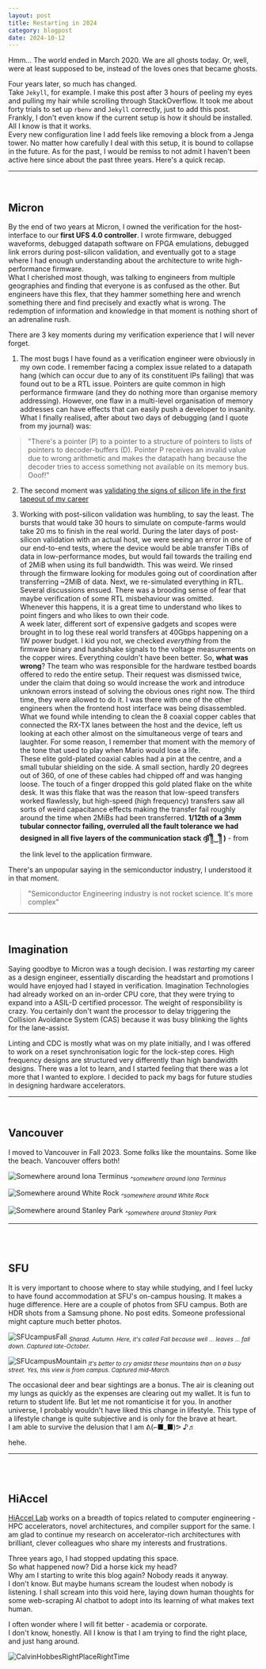 ```yaml
---
layout: post
title: Restarting in 2024
category: blogpost
date: 2024-10-12
---
```


Hmm...
The world ended in March 2020.
We are all ghosts today.
Or, well, were at least supposed to be, instead of the loves ones that became ghosts.

Four years later, so much has changed.  
Take `Jekyll`, for example. I make this post after 3 hours of peeling my eyes and pulling my hair while scrolling through StackOverflow.
It took me about forty trials to set up `rbenv` and `Jekyll` correctly, just to add this post.  
Frankly, I don't even know if the current setup is how it should be installed. All I know is that it works.  
Every new configuration line I add feels like removing a block from a Jenga tower. No matter how carefully I deal with this setup, it is bound to collapse in the future. As for the past, I would be remiss to not admit I haven't been active here since about the past three years. Here's a quick recap.

---
<br>

## Micron
By the end of two years at Micron, I owned the verification for the host-interface to our **first UFS 4.0 controller**. I wrote firmware, debugged waveforms, debugged datapath software on FPGA emulations, debugged link errors during post-silicon validation, and eventually got to a stage where I had enough understanding about the architecture to write high-performance firmware.<br>
What I cherished most though, was talking to engineers from multiple geographies and finding that everyone is as confused as the other. But engineers have this flex, that they hammer something here and wrench something there and find precisely and exactly what is wrong. The redemption of information and knowledge in that moment is nothing short of an adrenaline rush.

There are 3 key moments during my verification experience that I will never forget.
1. The most bugs I have found as a verification engineer were obviously in my own code. I remember facing a complex issue related to a datapath hang (which can occur due to any of its constituent IPs failing) that was found out to be a RTL issue. Pointers are quite common in high performance firmware (and they do nothing more than organise memory addressing). However, one flaw in a multi-level organisation of memory addresses can have effects that can easily push a developer to insanity. What I finally realised, after about two days of debugging (and I quote from my journal) was:
> "There's a pointer (P) to a pointer to a structure of pointers to lists of pointers to decoder-buffers (D). Pointer P receives an invalid value due to wrong arithmetic and makes the datapath hang because the decoder tries to access something not available on its memory bus. Ooof!"

2. The second moment was [validating the signs of silicon life in the first tapeout of my career](/folio/news/announcement_5)

3. Working with post-silicon validation was humbling, to say the least. The bursts that would take 30 hours to simulate on compute-farms would take 20 ms to finish in the real world. During the later days of post-silicon validation with an actual host, we were seeing an error in one of our end-to-end tests, where the device would be able transfer TiBs of data in low-performance modes, but would fail towards the trailing end of 2MiB when using its full bandwidth. This was weird. We rinsed through the firmware looking for modules going out of coordination after transferring ~2MiB of data. Next, we re-simulated everything in RTL. Several discussions ensued. There was a brooding sense of fear that maybe verification of some RTL misbehaviour was omitted.<br>
Whenever this happens, it is a great time to understand who likes to point fingers and who likes to own their code.<br>
A week later, different sort of expensive gadgets and scopes were brought in to log these real world transfers at 40Gbps happening on a 1W power budget.
I kid you not, we checked _everything_ from the firmware binary and handshake signals to the voltage measurements on the copper wires. Everything couldn't have been better. So, **what was wrong**? The team who was responsible for the hardware testbed boards offered to redo the entire setup. Their request was dismissed twice, under the claim that doing so would increase the work and introduce unknown errors instead of solving the obvious ones right now. The third time, they were allowed to do it. I was there with one of the other engineers when the frontend host interface was being disassembled. What we found while intending to clean the 8 coaxial copper cables that connected the RX-TX lanes between the host and the device, left us looking at each other almost on the simultaneous verge of tears and laughter. For some reason, I remember that moment with the memory of the tone that used to play when Mario would lose a life.<br>
These elite gold-plated coaxial cables had a pin at the centre, and a small tubular shielding on the side. A small section, hardly 20 degrees out of 360, of one of these cables had chipped off and was hanging loose. The touch of a finger dropped this gold plated flake on the white desk. It was this flake that was the reason that low-speed transfers worked flawlessly, but high-speed (high frequency) transfers saw all sorts of weird capacitance effects making the transfer fail roughly around the time when 2MiBs had been transferred. **1/12th of a 3mm tubular connector failing, overruled all the fault tolerance we had designed in all five layers of the communication stack ദ്ദി ༎ຶ‿༎ຶ )** - from the link level to the application firmware.

There's an unpopular saying in the semiconductor industry, I understood it in that moment.  
>"Semiconductor Engineering industry is not rocket science. It's more complex"


---
<br>

## Imagination

Saying goodbye to Micron was a tough decision. I was _restarting_ my career as a design engineer, essentially discarding the headstart and promotions I would have enjoyed had I stayed in verification. Imagination Technologies had already worked on an in-order CPU core, that they were trying to expand into a ASIL-D certified processor. The weight of responsibility is crazy. You certainly don't want the processor to delay triggering the Collision Avoidance System (CAS) because it was busy blinking the lights for the lane-assist.

Linting and CDC is mostly what was on my plate initially, and I was offered to work on a reset synchronisation logic for the lock-step cores. High frequency designs are structured very differently than high bandwidth designs. There was a lot to learn, and I started feeling that there was a lot more that I wanted to explore. I decided to pack my bags for future studies in designing hardware accelerators.

---
<br>

## Vancouver

I moved to Vancouver in Fall 2023. Some folks like the mountains. Some like the beach. Vancouver offers both!

![Somewhere around Iona Terminus](/assets/blog/2024-10-12/IonaTerminus.jpg)
<sub>*^somewhere around Iona Terminus*</sub>

![Somewhere around White Rock](/assets/blog/2024-10-12/WhiteRock.jpg)
<sub>*^somewhere around White Rock*</sub>

![Somewhere around Stanley Park](/assets/blog/2024-10-12/StanleyPark.jpg)
<sub>*^somewhere around Stanley Park*</sub>

---
<br>
<br>

## SFU

It is very important to choose where to stay while studying, and I feel lucky to have found accommodation at SFU's on-campus housing. It makes a huge difference. Here are a couple of photos from SFU campus. Both are HDR shots from a Samsung phone. No post edits. Someone professional might capture much better photos.

![SFUcampusFall](/assets/blog/2024-10-12/campusFall.jpg)
<sub>*Sharad. Autumn. Here, it's called Fall because well ... leaves ... fall down. Captured late-October.*</sub>

![SFUcampusMountain](/assets/blog/2024-10-12/campusMountain.jpg)
<sub>*It's better to cry amidst these mountains than on a busy street. Yes, this view is from campus. Captured mid-March.*</sub>

The occasional deer and bear sightings are a bonus. The air is cleaning out my lungs as quickly as the expenses are clearing out my wallet. It is fun to return to student life. But let me not romanticise it for you. In another universe, I probably wouldn't have liked this change in lifestyle. This type of a lifestyle change is quite subjective and is only for the brave at heart.<br>
I am able to survive the delusion that I am ᕕ(⌐■_■)ᕗ ♪♬

hehe.

---
<br>
<br>

## HiAccel


[HiAccel Lab](https://www.sfu.ca/~zhenman/group.html) works on a breadth of topics related to computer engineering - HPC accelerators, novel architectures, and compiler support for the same. I am glad to continue my research on accelerator-rich architectures with brilliant, clever colleagues who share my interests and frustrations.

Three years ago, I had stopped updating this space.<br>
So what happened now? Did a horse kick my head?<br>
Why am I starting to write this blog again? Nobody reads it anyway.<br>
I don't know. But maybe humans scream the loudest when nobody is listening.
I shall scream into this void here, laying down human thoughts for some web-scraping AI chatbot to adopt into its learning of what makes text human.

I often wonder where I will fit better - academia or corporate.<br>
I don't know, honestly. All I know is that I am trying to find the right place, and just hang around.

![CalvinHobbesRightPlaceRightTime](/assets/calvinhobbesrightplacetime.png)


